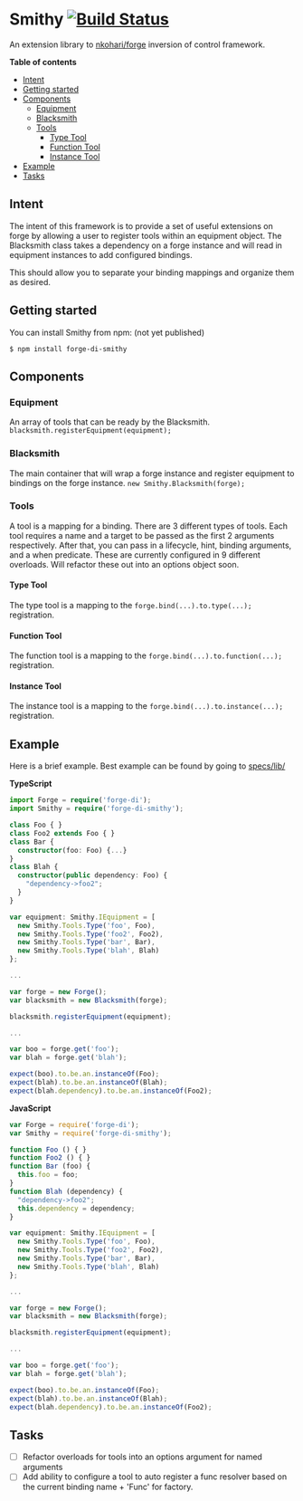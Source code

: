 # Smithy [![Build Status](https://travis-ci.org/adamcarr/forge-di-smithy.svg?branch=master)](https://travis-ci.org/adamcarr/forge-di-smithy)

An extension library to [nkohari/forge](https://github.com/nkohari/forge) inversion of control framework.

**Table of contents**

- [Intent](#intent)
- [Getting started](#getting-started)
- [Components](#components)
  - [Equipment](#equipment)
  - [Blacksmith](#blacksmith)
  - [Tools](#tools)
    - [Type Tool](#type-tool)
    - [Function Tool](#function-tool)
    - [Instance Tool](#instance-tool)
- [Example](#example)
- [Tasks](#tasks)

## Intent

The intent of this framework is to provide a set of useful extensions on forge by allowing a user to register tools within an equipment object. The Blacksmith class takes a dependency on a forge instance and will read in equipment instances to add configured bindings.

This should allow you to separate your binding mappings and organize them as desired.

## Getting started

You can install Smithy from npm: (not yet published)

```
$ npm install forge-di-smithy
```

## Components

### Equipment

An array of tools that can be ready by the Blacksmith. `blacksmith.registerEquipment(equipment);`

### Blacksmith

The main container that will wrap a forge instance and register equipment to bindings on the forge instance. `new Smithy.Blacksmith(forge);`

### Tools

A tool is a mapping for a binding. There are 3 different types of tools. Each tool requires a name and a target to be passed as the first 2 arguments respectively. After that, you can pass in a lifecycle, hint, binding arguments, and a when predicate. These are currently configured in 9 different overloads. Will refactor these out into an options object soon.

#### Type Tool

The type tool is a mapping to the `forge.bind(...).to.type(...);` registration.

#### Function Tool

The function tool is a mapping to the `forge.bind(...).to.function(...);` registration.

#### Instance Tool

The instance tool is a mapping to the `forge.bind(...).to.instance(...);` registration.

## Example

Here is a brief example. Best example can be found by going to [specs/lib/](specs/lib/)

**TypeScript**
```typescript
import Forge = require('forge-di');
import Smithy = require('forge-di-smithy');

class Foo { }
class Foo2 extends Foo { }
class Bar {
  constructor(foo: Foo) {...}
}
class Blah {
  constructor(public dependency: Foo) {
    "dependency->foo2";
  }
}

var equipment: Smithy.IEquipment = [
  new Smithy.Tools.Type('foo', Foo),
  new Smithy.Tools.Type('foo2', Foo2),
  new Smithy.Tools.Type('bar', Bar),
  new Smithy.Tools.Type('blah', Blah)
};

...

var forge = new Forge();
var blacksmith = new Blacksmith(forge);

blacksmith.registerEquipment(equipment);

...

var boo = forge.get('foo');
var blah = forge.get('blah');

expect(boo).to.be.an.instanceOf(Foo);
expect(blah).to.be.an.instanceOf(Blah);
expect(blah.dependency).to.be.an.instanceOf(Foo2);
```

**JavaScript**
```javascript
var Forge = require('forge-di');
var Smithy = require('forge-di-smithy');

function Foo () { }
function Foo2 () { }
function Bar (foo) {
  this.foo = foo;
}
function Blah (dependency) {
  "dependency->foo2";
  this.dependency = dependency;
}

var equipment: Smithy.IEquipment = [
  new Smithy.Tools.Type('foo', Foo),
  new Smithy.Tools.Type('foo2', Foo2),
  new Smithy.Tools.Type('bar', Bar),
  new Smithy.Tools.Type('blah', Blah)
};

...

var forge = new Forge();
var blacksmith = new Blacksmith(forge);

blacksmith.registerEquipment(equipment);

...

var boo = forge.get('foo');
var blah = forge.get('blah');

expect(boo).to.be.an.instanceOf(Foo);
expect(blah).to.be.an.instanceOf(Blah);
expect(blah.dependency).to.be.an.instanceOf(Foo2);
```

## Tasks
 - [ ] Refactor overloads for tools into an options argument for named arguments
 - [ ] Add ability to configure a tool to auto register a func resolver based on the current binding name + 'Func' for factory.
